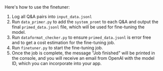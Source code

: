 Here's how to use the finetuner:

1. Log all Q&A pairs into `input_data.jsonl`  
2. Run `data_primer.py` to add the `system_promt` to each Q&A and output the final `primed_data.jsonl` file, which will be used for fine-tuning the model.
3. Run `dataformat_checker.py` to ensure `primed_data.jsonl` is error free and to get a cost estimation for the fine-tuning job. 
4. Run `finetuner.py` to start the fine-tuning job.  
5. Once the job is complete, the message "Job finished" will be printed in the console, and you will receive an email from OpenAI with the model ID, which you can incorporate into your app.  

